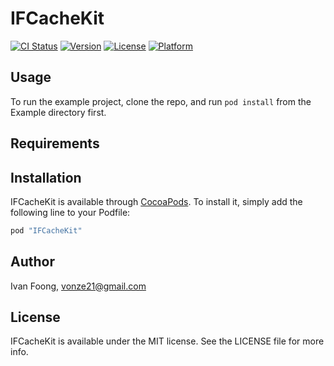 # IFCacheKit

[![CI Status](http://img.shields.io/travis/ivanfoong/IFCacheKit.svg?style=flat)](https://travis-ci.org/ivanfoong/IFCacheKit)
[![Version](https://img.shields.io/cocoapods/v/IFCacheKit.svg?style=flat)](http://cocoapods.org/pods/IFCacheKit)
[![License](https://img.shields.io/cocoapods/l/IFCacheKit.svg?style=flat)](http://cocoapods.org/pods/IFCacheKit)
[![Platform](https://img.shields.io/cocoapods/p/IFCacheKit.svg?style=flat)](http://cocoapods.org/pods/IFCacheKit)

## Usage

To run the example project, clone the repo, and run `pod install` from the Example directory first.

## Requirements

## Installation

IFCacheKit is available through [CocoaPods](http://cocoapods.org). To install
it, simply add the following line to your Podfile:

```ruby
pod "IFCacheKit"
```

## Author

Ivan Foong, vonze21@gmail.com

## License

IFCacheKit is available under the MIT license. See the LICENSE file for more info.
